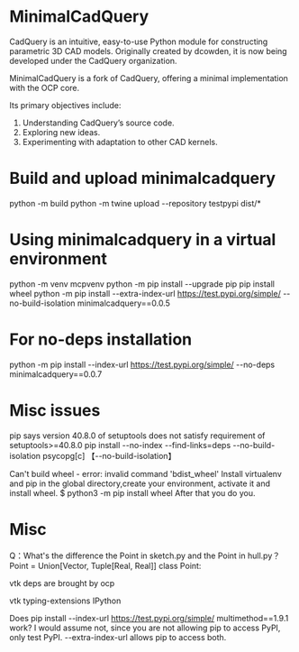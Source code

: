 # MinimalCadQuery

CadQuery is an intuitive, easy-to-use Python module for constructing parametric 3D CAD models. Originally created by dcowden, it is now being developed under the CadQuery organization.

MinimalCadQuery is a fork of CadQuery, offering a minimal implementation with the OCP core.

Its primary objectives include:

1. Understanding CadQuery’s source code.
2. Exploring new ideas.
3. Experimenting with adaptation to other CAD kernels.

# Build and upload minimalcadquery
python -m build
python -m twine upload --repository testpypi dist/*

# Using minimalcadquery in a virtual environment
python -m venv mcpvenv
python -m pip install --upgrade pip
pip install wheel
python -m pip install --extra-index-url https://test.pypi.org/simple/ --no-build-isolation minimalcadquery==0.0.5

# For no-deps installation
python -m pip install --index-url https://test.pypi.org/simple/ --no-deps minimalcadquery==0.0.7

# Misc issues
pip says version 40.8.0 of setuptools does not satisfy requirement of setuptools>=40.8.0
pip install --no-index --find-links=deps --no-build-isolation psycopg[c]            【--no-build-isolation】

Can't build wheel - error: invalid command 'bdist_wheel'
Install virtualenv and pip in the global directory,create your environment, activate it and install wheel. 
$ python3 -m pip install wheel After that you do you.

# Misc
Q：What's the difference the Point in sketch.py and the Point in hull.py？
Point = Union[Vector, Tuple[Real, Real]]
class Point:

vtk deps are brought by ocp

vtk
typing-extensions
IPython

Does
pip install --index-url https://test.pypi.org/simple/  multimethod==1.9.1
work? I would assume not, since you are not allowing pip to access PyPI, only test PyPI. --extra-index-url allows pip to access both.
